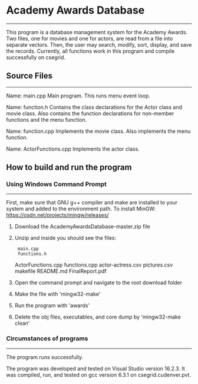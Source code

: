 # Academy Awards Database

___________________________________________________________________________________________________________

This program is a database management system for the Academy Awards.
Two files, one for movies and one for actors, are read from a file into
separate vectors.  Then, the user may search, modify, sort, display, and save 
the records. Currently, all functions work in this program and compile
successfully on csegrid.

## Source Files

___________________________________________________________________________________________________________

Name:  main.cpp
   Main program.  This runs menu event loop.

Name:  function.h
   Contains the class declarations for the Actor class
and movie class.  Also contains the function declarations for 
non-member functions and the menu function.

Name: function.cpp
   Implements the movie class.  Also implements the menu function.

Name: ActorFunctions.cpp
   Implements the actor class.
   


##  How to build and run the program
### Using Windows Command Prompt


___________________________________________________________________________________________________________
First, make sure that GNU g++ compiler and make are installed to your system and added to the environment path.
To install MinGW: https://osdn.net/projects/mingw/releases/

1. Download the AcademyAwardsDatabase-master.zip file

2. Unzip and inside you should see the files:

        main.cpp
        functions.h
	ActorFunctions.cpp
	functions.cpp
	actor-actress.csv
	pictures.csv
        makefile
        README.md
	FinalReport.pdf

3. Open the command prompt and navigate to the root download folder

4. Make the file with 
   'mingw32-make'

5. Run the program with
   'awards'

6. Delete the obj files, executables, and core dump by
   'mingw32-make clean'



### Circumstances of programs

___________________________________________________________________________________________________________

   The program runs successfully.  
   
   The program was developed and tested on Visual Studio version 16.2.3.  It was 
   compiled, run, and tested on gcc version 6.3.1 on csegrid.cudenver.pvt.
